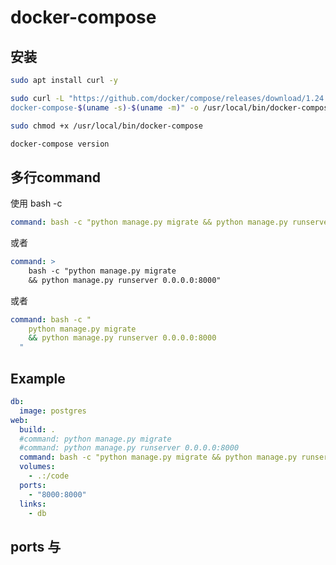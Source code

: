 # docker-compose

## 安装


```sh
sudo apt install curl -y
```

```sh
sudo curl -L "https://github.com/docker/compose/releases/download/1.24.1/
docker-compose-$(uname -s)-$(uname -m)" -o /usr/local/bin/docker-compose
```

```sh
sudo chmod +x /usr/local/bin/docker-compose
```

```sh
docker-compose version
```

## 多行command

使用 bash -c

```yaml
command: bash -c "python manage.py migrate && python manage.py runserver 0.0.0.0:8000"
```
或者

```yaml
command: >
    bash -c "python manage.py migrate
    && python manage.py runserver 0.0.0.0:8000"
```
或者 

```yaml
command: bash -c "
    python manage.py migrate
    && python manage.py runserver 0.0.0.0:8000
  "
```

## Example 

```yaml
db:
  image: postgres
web:
  build: .
  #command: python manage.py migrate
  #command: python manage.py runserver 0.0.0.0:8000
  command: bash -c "python manage.py migrate && python manage.py runserver 0.0.0.0:8000"
  volumes:
    - .:/code
  ports:
    - "8000:8000"
  links:
    - db
```

## ports 与 